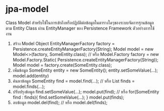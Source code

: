 # jpa-model
Class Model สำหรับใช้ในการเข้าถึงหรือปฏิบัติต่อข้อมูลในตารางใดๆของระบบจัดการฐานข้อมูล ตาม Entity Class ผ่าน EntityManager ของ Persistence Framework 
 ตัวอย่างการใช้งาน
 1. สร้าง Model Object
 	EntityManagerFactory factory = Persistence.createEntityManagerFactory(String);
 	Model<SomeEntity> model = new Model<>(factory, SomeEntity.class);
 // หรือ
 	Model.Factory factory = new Model.Factory.Static(
 			Persistence.createEntityManagerFactory(String));
 	Model<SomeEntity> model = factory.create(SomeEntity.class);
 2. เพิ่มข้อมูล
 	SomeEntity entity = new SomeEntity();
 	entity.setSomeValue(...);
 	model.add(entity)
 3. ค้นหาข้อมูล
 	SomeEntity find = model.find(...);
 // หรือ
 	List<SomeEntity> finds = model.finds(...);
 4. ปรับปรุงข้อมูล
 	find.setSomeValue(...);
 	model.put(find);
  // หรือ
 	for(SomeEntity find : finds){
 		find.setSomeValue(...);
 	}
 	model.put(finds);
 5. ลบข้อมูล
 	model.del(find);
  // หรือ
 	model.del(finds);
